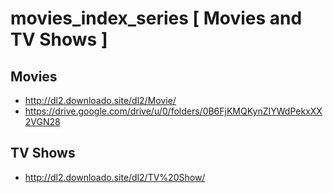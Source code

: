 # movies_index_series [ Movies and TV Shows ]

## Movies
 - http://dl2.downloado.site/dl2/Movie/
 - https://drive.google.com/drive/u/0/folders/0B6FjKMQKynZIYWdPekxXX2VGN28
 
 ## TV Shows
 - http://dl2.downloado.site/dl2/TV%20Show/
 

